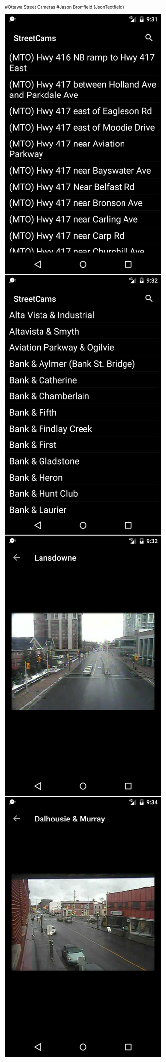 #Ottawa Street Cameras
#Jason Bromfield (JsonTextfield)

![alt text](https://github.com/JsonTextfield/OttawaStreetCameras/blob/master/Screenshot_1480170696.png)
![alt text](https://github.com/JsonTextfield/OttawaStreetCameras/blob/master/Screenshot_1480170742.png)
![alt text](https://github.com/JsonTextfield/OttawaStreetCameras/blob/master/Screenshot_1480170765.png)
![alt text](https://github.com/JsonTextfield/OttawaStreetCameras/blob/master/Screenshot_1480170872.png)

